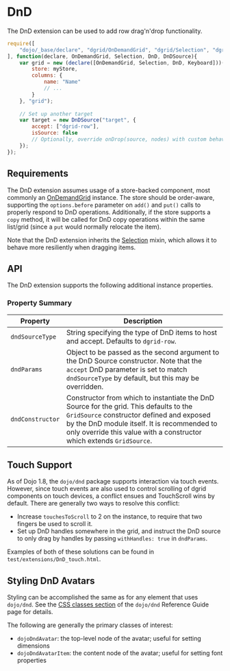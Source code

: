 # DnD

The DnD extension can be used to add row drag'n'drop functionality.

```js
require([
    "dojo/_base/declare", "dgrid/OnDemandGrid", "dgrid/Selection", "dgrid/extensions/DnD", "dojo/dnd/Source"
], function(declare, OnDemandGrid, Selection, DnD, DnDSource){
    var grid = new (declare([OnDemandGrid, Selection, DnD, Keyboard]))({
        store: myStore,
        columns: {
            name: "Name"
            // ...
        }
    }, "grid");
    
    // Set up another target
    var target = new DnDSource("target", {
        accept: ["dgrid-row"],
        isSource: false
        // Optionally, override onDrop(source, nodes) with custom behavior
    });
});
```

## Requirements

The DnD extension assumes usage of a store-backed component, most commonly an
[OnDemandGrid](../core-components/OnDemandList-and-OnDemandGrid.md#ondemandgrid) instance. The store should be
order-aware, supporting the `options.before` parameter on `add()` and `put()`
calls to properly respond to DnD operations. Additionally, if the store supports
a `copy` method, it will be called for DnD copy operations within the same
list/grid (since a `put` would normally relocate the item).

Note that the DnD extension inherits the [Selection](../mixins/Selection.md) mixin, which allows it to
behave more resiliently when dragging items.

## API

The DnD extension supports the following additional instance properties.

### Property Summary

Property | Description
-------- | -----------
`dndSourceType` | String specifying the type of DnD items to host and accept. Defaults to `dgrid-row`.
`dndParams` | Object to be passed as the second argument to the DnD Source constructor.  Note that the `accept` DnD parameter is set to match `dndSourceType` by default, but this may be overridden.
`dndConstructor` | Constructor from which to instantiate the DnD Source for the grid.  This defaults to the `GridSource` constructor defined and exposed by the DnD module itself.  It is recommended to only override this value with a constructor which extends `GridSource`.

## Touch Support

As of Dojo 1.8, the `dojo/dnd` package supports interaction via touch events.
However, since touch events are also used to control scrolling of dgrid
components on touch devices, a conflict ensues and TouchScroll wins by default.
There are generally two ways to resolve this conflict:

* Increase `touchesToScroll` to 2 on the instance, to require that two fingers
  be used to scroll it.
* Set up DnD handles somewhere in the grid, and instruct the DnD source to
  only drag by handles by passing `withHandles: true` in `dndParams`.

Examples of both of these solutions can be found in
`test/extensions/DnD_touch.html`.

## Styling DnD Avatars

Styling can be accomplished the same as for any element that uses `dojo/dnd`.
See the [CSS classes section](http://dojotoolkit.org/reference-guide/dojo/dnd.html#id10)
of the `dojo/dnd` Reference Guide page for details.

The following are generally the primary classes of interest:

* `dojoDndAvatar`: the top-level node of the avatar; useful for setting dimensions
* `dojoDndAvatarItem`: the content node of the avatar; useful for setting font properties